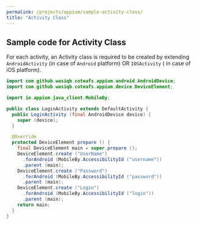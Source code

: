 ```yaml
---
permalink: /projects/appium/sample-activity-class/
title: "Activity Class"
---
```


## Sample code for Activity Class

For each activity, an Activity class is required to be created by extending `AndroidActivity` (in case of `Android` platform) OR `IOSActivity` ( in case of iOS platform).

```java
import com.github.wasiqb.coteafs.appium.android.AndroidDevice;
import com.github.wasiqb.coteafs.appium.device.DeviceElement;

import io.appium.java_client.MobileBy;

public class LoginActivity extends DefaultActivity {
  public LoginActivity (final AndroidDevice device) {
    super (device);
  }

  @Override
  protected DeviceElement prepare () {
    final DeviceElement main = super.prepare ();
    DeviceElement.create ("UserName")
      .forAndroid (MobileBy.AccessibilityId ("username"))
      .parent (main);
    DeviceElement.create ("Password")
      .forAndroid (MobileBy.AccessibilityId ("password"))
      .parent (main);
    DeviceElement.create ("Login")
      .forAndroid (MobileBy.AccessibilityId ("login"))
      .parent (main);
    return main;
  }
}
```

